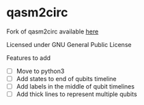 # qasm2circ
Fork of qasm2circ available [here](https://www.media.mit.edu/quanta/qasm2circ/)

Licensed under GNU General Public License

Features to add
* [ ] Move to python3
* [ ] Add states to end of qubits timeline
* [ ] Add labels in the middle of qubit timelines
* [ ] Add thick lines to represent multiple qubits
